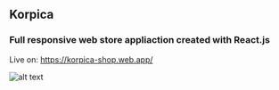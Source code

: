 ## Korpica
### Full responsive web store appliaction created with React.js
Live on: https://korpica-shop.web.app/

![alt text](https://res.cloudinary.com/dvpigocv1/image/upload/v1592002567/GitHub/korpica.png)
